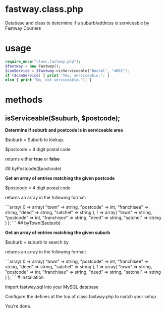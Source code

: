 # fastway.class.php
Database and class to determine if a suburb/address is serviceable by Fastway Couriers

# usage
```php
require_once("class.fastway.php");
$fastway = new Fastway();
$canService = $fastway->isServiceable("Booral", "4655");
if ($canService) { print "Yes, serviceable."; }
else { print "No, not serviceable."); }
```

# methods
## isServiceable($suburb, $postcode);
<p><b>Determine if suburb and postcode is in serviceable area</b></p>
<p>$suburb = Suburb to lookup.</p>
<p>$postcode = 4 digit postal code</p>
<p>returns either <b>true</b> or <b>false</b></p>
## byPostcode($postcode)
<p><b>Get an array of entries matching the given postcode</b></p>
<p>$postcode = 4 digit postal code</p>
<p>returns an array in the following format:</p>
```array(
  0 =>
    array(
        "town" => string,
        "postcode" => int,
        "franchisee" => string,
        "deed" => string,
        "satchel" => string
    ),
  1 => array(
        "town" => string,
        "postcode" => int,
        "franchisee" => string,
        "deed" => string,
        "satchel" => string
    )
);
```
## byTown($suburb)
<p><b>Get an array of entries matching the given suburb</b></p>
<p>$suburb = suburb to search by</p>
<p>returns an array in the following format:</p>
```array(
  0 =>
    array(
        "town" => string,
        "postcode" => int,
        "franchisee" => string,
        "deed" => string,
        "satchel" => string
    ),
  1 => array(
        "town" => string,
        "postcode" => int,
        "franchisee" => string,
        "deed" => string,
        "satchel" => string
    )
);
```
# Installation
<p>Import fastway.sql into your MySQL database</p>
<p>Configure the defines at the top of class.fastway.php to match your setup</p>
<p>You're done.<p>
